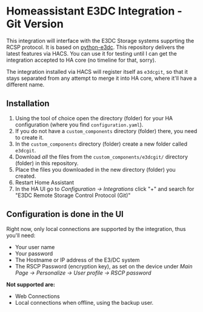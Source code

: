 # Homeassistant E3DC Integration - Git Version

This integration will interface with the E3DC Storage systems supprting the RCSP
protocol. It is based on [python-e3dc](https://github.com/fsantini/python-e3dc).
This repository delivers the latest features via HACS. You can use it for
testing until I can get the integration accepted to HA core (no timeline for
that, sorry).

The integration installed via HACS will register itself as `e3dcgit`, so that it
stays separated from any attempt to merge it into HA core, where it'll have a
different name.

## Installation

1. Using the tool of choice open the directory (folder) for your HA
   configuration (where you find `configuration.yaml`).
1. If you do not have a `custom_components` directory (folder) there, you need
   to create it.
1. In the `custom_components` directory (folder) create a new folder called
   `e3dcgit`.
1. Download *all* the files from the `custom_components/e3dcgit/` directory 
   (folder) in this repository.
1. Place the files you downloaded in the new directory (folder) you created.
1. Restart Home Assistant
1. In the HA UI go to *Configuration -> Integrations* click "+" and search for
   "E3DC Remote Storage Control Protocol (Git)"

## Configuration is done in the UI

Right now, only local connections are supported by the integration, thus you'll need:

- Your user name
- Your password
- The Hostname or IP address of the E3/DC system
- The RSCP Password (encryption key), as set on the device under *Main Page ->
  Personalize -> User profile -> RSCP password*

**Not supported are:**

- Web Connections
- Local connections when offline, using the backup user.
